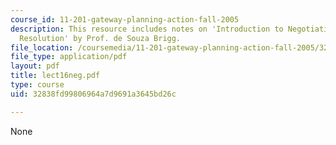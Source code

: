 ```yaml
---
course_id: 11-201-gateway-planning-action-fall-2005
description: This resource includes notes on 'Introduction to Negotiation and Dispute
  Resolution' by Prof. de Souza Brigg.
file_location: /coursemedia/11-201-gateway-planning-action-fall-2005/32838fd99806964a7d9691a3645bd26c_lect16neg.pdf
file_type: application/pdf
layout: pdf
title: lect16neg.pdf
type: course
uid: 32838fd99806964a7d9691a3645bd26c

---
```

None